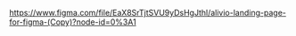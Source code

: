 https://www.figma.com/file/EaX8SrTjtSVU9yDsHgJthl/alivio-landing-page-for-figma-(Copy)?node-id=0%3A1

